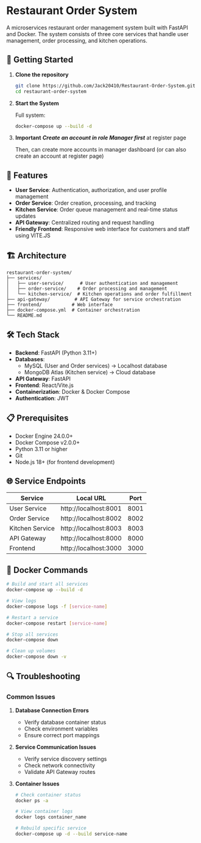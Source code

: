 # Restaurant Order System

A microservices restaurant order management system built with FastAPI and Docker. The system consists of three core services that handle user management, order processing, and kitchen operations.

## 🚦 Getting Started

1. **Clone the repository**
   ```bash
   git clone https://github.com/Jack20410/Restaurant-Order-System.git
   cd restaurant-order-system
   ```

2. **Start the System**

   Full system:
   ```bash
   docker-compose up --build -d
   ```
3. **Important**
     ***Create an account in role Manager first*** at register page
   
     Then, can create more accounts in manager dashboard (or can also create an account at register page)

## 🚀 Features

- **User Service**: Authentication, authorization, and user profile management
- **Order Service**: Order creation, processing, and tracking
- **Kitchen Service**: Order queue management and real-time status updates
- **API Gateway**: Centralized routing and request handling
- **Friendly Frontend**: Responsive web interface for customers and staff using VITE.JS

## 🏗️ Architecture

```
restaurant-order-system/
├── services/
│   ├── user-service/      # User authentication and management
│   ├── order-service/    # Order processing and management
│   └── kitchen-service/  # Kitchen operations and order fulfillment
├── api-gateway/         # API Gateway for service orchestration
├── frontend/           # Web interface
├── docker-compose.yml  # Container orchestration
└── README.md
```

## 🛠️ Tech Stack

- **Backend**: FastAPI (Python 3.11+)
- **Databases**: 
  - MySQL (User and Order services) -> Localhost database
  - MongoDB Atlas (Kitchen service) -> Cloud database
- **API Gateway**: FastAPI
- **Frontend**: React/Vite.js
- **Containerization**: Docker & Docker Compose
- **Authentication**: JWT

## 📋 Prerequisites

- Docker Engine 24.0.0+
- Docker Compose v2.0.0+
- Python 3.11 or higher
- Git
- Node.js 18+ (for frontend development)

## 🌐 Service Endpoints

| Service | Local URL | Port |
|---------|-----------|------|
| User Service | http://localhost:8001 | 8001 |
| Order Service | http://localhost:8002 | 8002 |
| Kitchen Service | http://localhost:8003 | 8003 |
| API Gateway | http://localhost:8000 | 8000 |
| Frontend | http://localhost:3000 | 3000 |



## 🐳 Docker Commands

```bash
# Build and start all services
docker-compose up --build -d

# View logs
docker-compose logs -f [service-name]

# Restart a service
docker-compose restart [service-name]

# Stop all services
docker-compose down

# Clean up volumes
docker-compose down -v
```

## 🔍 Troubleshooting

### Common Issues

1. **Database Connection Errors**
   - Verify database container status
   - Check environment variables
   - Ensure correct port mappings

2. **Service Communication Issues**
   - Verify service discovery settings
   - Check network connectivity
   - Validate API Gateway routes

3. **Container Issues**
   ```bash
   # Check container status
   docker ps -a
   
   # View container logs
   docker logs container_name
   
   # Rebuild specific service
   docker-compose up -d --build service-name
   ```

